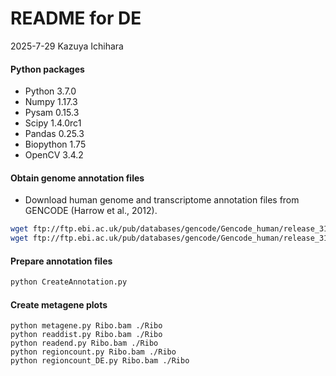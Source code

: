 # README for DE

2025-7-29 Kazuya Ichihara

#### Python packages

* Python 3.7.0
* Numpy 1.17.3
* Pysam 0.15.3
* Scipy 1.4.0rc1
* Pandas 0.25.3
* Biopython 1.75
* OpenCV 3.4.2

#### Obtain genome annotation files

* Download human genome and transcriptome annotation files from GENCODE (Harrow et al., 2012).

```bash
wget ftp://ftp.ebi.ac.uk/pub/databases/gencode/Gencode_human/release_31/gencode.v31.annotation.gtf.gz
wget ftp://ftp.ebi.ac.uk/pub/databases/gencode/Gencode_human/release_31/gencode.v31.transcripts.fa.gz
```

#### Prepare annotation files

```bash
python CreateAnnotation.py
```

#### Create metagene plots

```
python metagene.py Ribo.bam ./Ribo
python readdist.py Ribo.bam ./Ribo
python readend.py Ribo.bam ./Ribo
python regioncount.py Ribo.bam ./Ribo
python regioncount_DE.py Ribo.bam ./Ribo
```